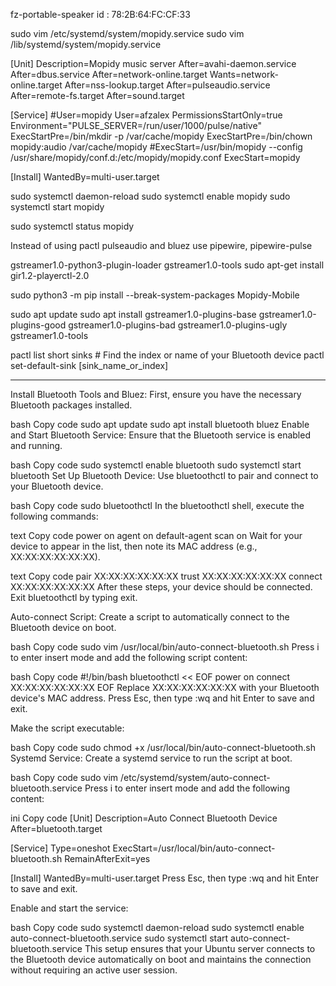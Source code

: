 fz-portable-speaker id : 78:2B:64:FC:CF:33


sudo vim /etc/systemd/system/mopidy.service
sudo vim /lib/systemd/system/mopidy.service

[Unit]
Description=Mopidy music server
After=avahi-daemon.service
After=dbus.service
After=network-online.target
Wants=network-online.target
After=nss-lookup.target
After=pulseaudio.service
After=remote-fs.target
After=sound.target

[Service]
#User=mopidy
User=afzalex
PermissionsStartOnly=true
Environment="PULSE_SERVER=/run/user/1000/pulse/native"
ExecStartPre=/bin/mkdir -p /var/cache/mopidy
ExecStartPre=/bin/chown mopidy:audio /var/cache/mopidy
#ExecStart=/usr/bin/mopidy --config /usr/share/mopidy/conf.d:/etc/mopidy/mopidy.conf
ExecStart=mopidy

[Install]
WantedBy=multi-user.target



sudo systemctl daemon-reload
sudo systemctl enable mopidy
sudo systemctl start mopidy

sudo systemctl status mopidy


Instead of using pactl pulseaudio and bluez use pipewire, pipewire-pulse


gstreamer1.0-python3-plugin-loader
gstreamer1.0-tools
sudo apt-get install gir1.2-playerctl-2.0

sudo python3 -m pip install --break-system-packages Mopidy-Mobile


sudo apt update
sudo apt install gstreamer1.0-plugins-base gstreamer1.0-plugins-good gstreamer1.0-plugins-bad gstreamer1.0-plugins-ugly gstreamer1.0-tools

pactl list short sinks  # Find the index or name of your Bluetooth device
pactl set-default-sink [sink_name_or_index]



----


Install Bluetooth Tools and Bluez:
First, ensure you have the necessary Bluetooth packages installed.

bash
Copy code
sudo apt update
sudo apt install bluetooth bluez
Enable and Start Bluetooth Service:
Ensure that the Bluetooth service is enabled and running.

bash
Copy code
sudo systemctl enable bluetooth
sudo systemctl start bluetooth
Set Up Bluetooth Device:
Use bluetoothctl to pair and connect to your Bluetooth device.

bash
Copy code
sudo bluetoothctl
In the bluetoothctl shell, execute the following commands:

text
Copy code
power on
agent on
default-agent
scan on
Wait for your device to appear in the list, then note its MAC address (e.g., XX:XX:XX:XX:XX:XX).

text
Copy code
pair XX:XX:XX:XX:XX:XX
trust XX:XX:XX:XX:XX:XX
connect XX:XX:XX:XX:XX:XX
After these steps, your device should be connected. Exit bluetoothctl by typing exit.

Auto-connect Script:
Create a script to automatically connect to the Bluetooth device on boot.

bash
Copy code
sudo vim /usr/local/bin/auto-connect-bluetooth.sh
Press i to enter insert mode and add the following script content:

bash
Copy code
#!/bin/bash
bluetoothctl << EOF
power on
connect XX:XX:XX:XX:XX:XX
EOF
Replace XX:XX:XX:XX:XX:XX with your Bluetooth device's MAC address. Press Esc, then type :wq and hit Enter to save and exit.

Make the script executable:

bash
Copy code
sudo chmod +x /usr/local/bin/auto-connect-bluetooth.sh
Systemd Service:
Create a systemd service to run the script at boot.

bash
Copy code
sudo vim /etc/systemd/system/auto-connect-bluetooth.service
Press i to enter insert mode and add the following content:

ini
Copy code
[Unit]
Description=Auto Connect Bluetooth Device
After=bluetooth.target

[Service]
Type=oneshot
ExecStart=/usr/local/bin/auto-connect-bluetooth.sh
RemainAfterExit=yes

[Install]
WantedBy=multi-user.target
Press Esc, then type :wq and hit Enter to save and exit.

Enable and start the service:

bash
Copy code
sudo systemctl daemon-reload
sudo systemctl enable auto-connect-bluetooth.service
sudo systemctl start auto-connect-bluetooth.service
This setup ensures that your Ubuntu server connects to the Bluetooth device automatically on boot and maintains the connection without requiring an active user session.



